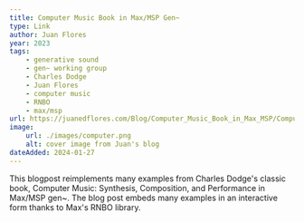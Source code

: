 ```yaml
---
title: Computer Music Book in Max/MSP Gen~
type: Link
author: Juan Flores
year: 2023
tags:
    - generative sound
    - gen~ working group
    - Charles Dodge
    - Juan Flores
    - computer music
    - RNBO
    - max/msp
url: https://juanedflores.com/Blog/Computer_Music_Book_in_Max_MSP/Computer_Music_Book_in_Max_MSP.html
image:
    url: ./images/computer.png
    alt: cover image from Juan's blog
dateAdded: 2024-01-27
---
```


This blogpost reimplements many examples from Charles Dodge's classic book, Computer Music: Synthesis, Composition, and Performance in Max/MSP gen~. The blog post embeds many examples in an interactive form thanks to Max's RNBO library.
